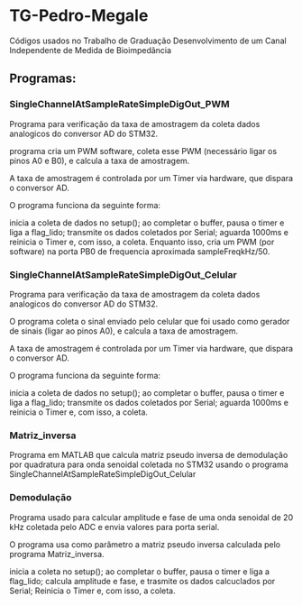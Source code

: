 # TG-Pedro-Megale
Códigos usados no Trabalho de Graduação Desenvolvimento de um Canal Independente de Medida de Bioimpedância

## Programas:

### SingleChannelAtSampleRateSimpleDigOut_PWM

Programa para verificação da taxa de amostragem da coleta dados analogicos do conversor AD do STM32. 

programa cria um PWM  software, coleta esse PWM (necessário ligar os pinos A0 e B0), e calcula a taxa de amostragem.

A taxa de amostragem é controlada por um Timer via hardware, que dispara o conversor AD.

O programa funciona da seguinte forma:

inicia a coleta de dados no setup();
ao completar o buffer, pausa o timer e liga a flag_lido;
transmite os dados coletados por Serial;
aguarda 1000ms e reinicia o Timer e, com isso, a coleta.
Enquanto isso, cria um PWM (por software) na porta PB0 de frequencia aproximada sampleFreqkHz/50.

### SingleChannelAtSampleRateSimpleDigOut_Celular

Programa para verificação da taxa de amostragem da coleta dados analogicos do conversor AD do STM32. 

O programa coleta o sinal enviado pelo celular que foi usado como gerador de sinais (ligar ao pinos A0), e calcula a taxa de amostragem.

A taxa de amostragem é controlada por um Timer via hardware, que dispara o conversor AD.

O programa funciona da seguinte forma:

inicia a coleta de dados no setup();
ao completar o buffer, pausa o timer e liga a flag_lido;
transmite os dados coletados por Serial;
aguarda 1000ms e reinicia o Timer e, com isso, a coleta.


### Matriz_inversa

Programa em MATLAB que calcula matriz pseudo inversa de demodulação por quadratura para onda senoidal coletada no STM32 usando o programa SingleChannelAtSampleRateSimpleDigOut_Celular

### Demodulação

Programa usado para calcular amplitude e fase de uma onda senoidal de 20 kHz coletada pelo ADC e envia valores para porta serial.

O programa usa como parâmetro a matriz pseudo inversa calculada pelo programa Matriz_inversa.

inicia a coleta no setup();
ao completar o buffer, pausa o timer e liga a flag_lido;
calcula amplitude e fase, e trasmite os dados calcuclados por Serial;
Reinicia o Timer e, com isso, a coleta.

